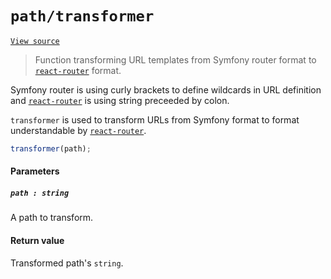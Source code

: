 # `path/transformer`
[`View source`](../../../src/path/transformer.js)

> Function transforming URL templates from Symfony router format to
> [`react-router`](https://github.com/ReactTraining/react-router) format.

Symfony router is using curly brackets to define wildcards in URL definition and
[`react-router`](https://github.com/ReactTraining/react-router) is using string preceeded
by colon.

`transformer` is used to transform URLs from Symfony format to format understandable
by [`react-router`](https://github.com/ReactTraining/react-router).

```js
transformer(path);
```

#### Parameters

##### `path : string`

A path to transform.

#### Return value

Transformed path's `string`.
